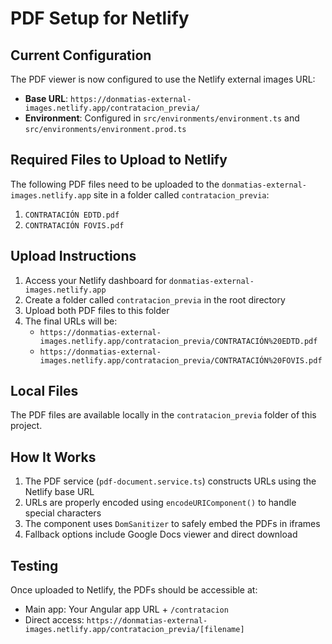 # PDF Setup for Netlify

## Current Configuration

The PDF viewer is now configured to use the Netlify external images URL:
- **Base URL**: `https://donmatias-external-images.netlify.app/contratacion_previa/`
- **Environment**: Configured in `src/environments/environment.ts` and `src/environments/environment.prod.ts`

## Required Files to Upload to Netlify

The following PDF files need to be uploaded to the `donmatias-external-images.netlify.app` site in a folder called `contratacion_previa`:

1. `CONTRATACIÓN EDTD.pdf`
2. `CONTRATACIÓN FOVIS.pdf`

## Upload Instructions

1. Access your Netlify dashboard for `donmatias-external-images.netlify.app`
2. Create a folder called `contratacion_previa` in the root directory
3. Upload both PDF files to this folder
4. The final URLs will be:
   - `https://donmatias-external-images.netlify.app/contratacion_previa/CONTRATACIÓN%20EDTD.pdf`
   - `https://donmatias-external-images.netlify.app/contratacion_previa/CONTRATACIÓN%20FOVIS.pdf`

## Local Files

The PDF files are available locally in the `contratacion_previa` folder of this project.

## How It Works

1. The PDF service (`pdf-document.service.ts`) constructs URLs using the Netlify base URL
2. URLs are properly encoded using `encodeURIComponent()` to handle special characters
3. The component uses `DomSanitizer` to safely embed the PDFs in iframes
4. Fallback options include Google Docs viewer and direct download

## Testing

Once uploaded to Netlify, the PDFs should be accessible at:
- Main app: Your Angular app URL + `/contratacion`
- Direct access: `https://donmatias-external-images.netlify.app/contratacion_previa/[filename]`
